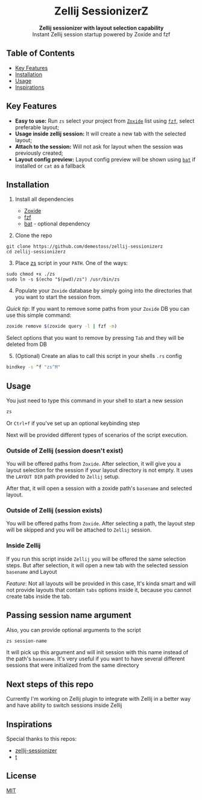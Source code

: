 <h1 align="center">Zellij SessionizerZ</h1>

<div align="center">
  <strong>Zellij sessionizer with layout selection capability</strong>
</div>

<div align="center">
    Instant Zellij session startup powered by Zoxide and fzf
</div>

## Table of Contents

- [Key Features](#key-features)
- [Installation](#installation)
- [Usage](#usage)
- [Inspirations](#inspirations)

## Key Features

- **Easy to use:** Run `zs` select your project from [`Zoxide`](https://github.com/ajeetdsouza/zoxide) list using [`fzf`](https://github.com/junegunn/fzf), select preferable layout;
- **Usage inside zellij session:** It will create a new tab with the selected layout;
- **Attach to the session:** Will not ask for layout when the session was previously created;
- **Layout config preview:** Layout config preview will be shown using [`bat`](https://github.com/sharkdp/bat) if installed or `cat` as a fallback

## Installation

1. Install all dependencies

   - [Zoxide](https://github.com/ajeetdsouza/zoxide)
   - [fzf](https://github.com/junegunn/fzf)
   - [bat](https://github.com/junegunn/fzf) - optional dependency

2. Clone the repo

```
git clone https://github.com/demestoss/zellij-sessionizerz
cd zellij-sessionizerz
```

3. Place [zs](https://github.com/demestoss/zellij-sessionizerz/blob/master/zs) script in your `PATH`. One of the ways:

```
sudo chmod +x ./zs
sudo ln -s $(echo "$(pwd)/zs") /usr/bin/zs
```

4. Populate your `Zoxide` database by simply going into the directories that you want to start the session from.

_Quick tip_: If you want to remove some paths from your `Zoxide` DB you can use this simple command:

```sh
zoxide remove $(zoxide query -l | fzf -m)
```

Select options that you want to remove by pressing `Tab` and they will be deleted from DB

5. (Optional) Create an alias to call this script in your shells `.rs` config

```sh
bindkey -s ^f "zs^M"
```

## Usage

You just need to type this command in your shell to start a new session

```sh
zs
```

Or `Ctrl+f` if you've set up an optional keybinding step

Next will be provided different types of scenarios of the script execution.

### Outside of Zellij (session doesn't exist)

You will be offered paths from `Zoxide`. After selection, it will give you a layout selection for the session if your layout directory is not empty. It uses the `LAYOUT DIR` path provided to `Zellij` setup.

After that, it will open a session with a zoxide path's `basename` and selected layout.

### Outside of Zellij (session exists)

You will be offered paths from `Zoxide`. After selecting a path, the layout step will be skipped and you will be attached to `Zellij` session.

### Inside Zellij

If you run this script inside `Zellij` you will be offered the same selection steps. But after selection, it will open a new tab with the selected session `basename` and Layout

_Feature_: Not all layouts will be provided in this case, It's kinda smart and will not provide layouts that contain `tabs` options inside it, because you cannot create tabs inside the tab.

## Passing session name argument

Also, you can provide optional arguments to the script

```sh
zs session-name
```

It will pick up this argument and will init session with this name instead of the path's `basename`. It's very useful if you want to have several different sessions that were initialized from the same directory

## Next steps of this repo

Currently I'm working on Zellij plugin to integrate with Zellij in a better way and have ability to switch sessions inside Zellij

## Inspirations

Special thanks to this repos:

- [zellij-sessionizer](https://github.com/silicakes/zellij-sessionizer/tree/main)
- [t](https://github.com/joshmedeski/t-smart-tmux-session-manager)

## License

[MIT](https://tldrlegal.com/license/mit-license)
